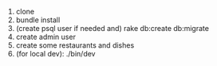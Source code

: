 1. clone
2. bundle install
3. (create psql user if needed and) rake db:create db:migrate
4. create admin user
5. create some restaurants and dishes
6. (for local dev): ./bin/dev
